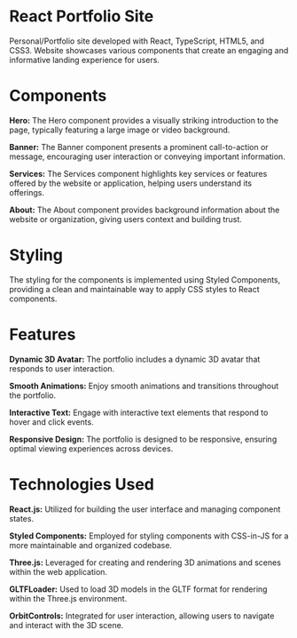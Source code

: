 # React Portfolio Site
Personal/Portfolio site developed with React, TypeScript, HTML5, and CSS3. Website showcases various components that create an engaging and informative landing experience for users.

# Components
**Hero:** The Hero component provides a visually striking introduction to the page, typically featuring a large image or video background.

**Banner:** The Banner component presents a prominent call-to-action or message, encouraging user interaction or conveying important information.

**Services:** The Services component highlights key services or features offered by the website or application, helping users understand its offerings.

**About:** The About component provides background information about the website or organization, giving users context and building trust.

# Styling
The styling for the components is implemented using Styled Components, providing a clean and maintainable way to apply CSS styles to React components.

# Features
**Dynamic 3D Avatar:** The portfolio includes a dynamic 3D avatar that responds to user interaction.

**Smooth Animations:** Enjoy smooth animations and transitions throughout the portfolio.

**Interactive Text:** Engage with interactive text elements that respond to hover and click events.

**Responsive Design:** The portfolio is designed to be responsive, ensuring optimal viewing experiences across devices.

# Technologies Used
**React.js:** Utilized for building the user interface and managing component states.

**Styled Components:** Employed for styling components with CSS-in-JS for a more maintainable and organized codebase.

**Three.js:** Leveraged for creating and rendering 3D animations and scenes within the web application.

**GLTFLoader:** Used to load 3D models in the GLTF format for rendering within the Three.js environment.

**OrbitControls:** Integrated for user interaction, allowing users to navigate and interact with the 3D scene.

